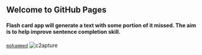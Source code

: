 ## Welcome to GitHub Pages
#### Flash card app will generate a text with some portion of it missed. The aim is to help improve sentence completion skill.
[`mohammed`](
)
![c2apture](https://cloud.githubusercontent.com/assets/23619819/25118043/88507dd8-23e2-11e7-97a7-1e011143836a.JPG)



